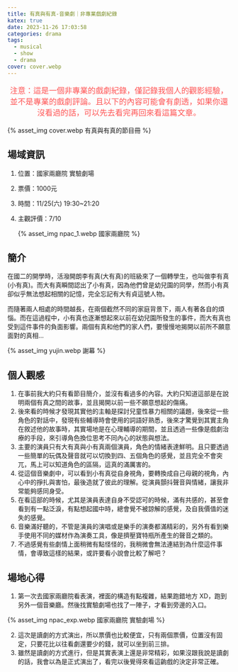```yaml
---
title: 有真與有真-音樂劇｜非專業戲劇紀錄
katex: true
date: 2023-11-26 17:03:58
categories: drama
tags:
  - musical
  - show
  - drama
cover: cover.webp
---
```

<p style="font-size:1.1rem;color:#f55;text-align:center">
注意：這是一個非專業的戲劇紀錄，僅記錄我個人的觀影經驗，並不是專業的戲劇評論。且以下的內容可能會有劇透，如果你還沒看過的話，可以先去看完再回來看這篇文章。</p>

{% asset_img  cover.webp 有真與有真的節目冊 %}

## 場域資訊

1. 位置：國家兩廳院 實驗劇場
2. 票價：1000元
3. 時間：11/25(六) 19:30~21:20
4. 主觀評價：7/10

   {% asset_img  npac_1.webp 國家兩廳院 %}

## 簡介

在國二的開學時，活潑開朗李有真(大有真)的班級來了一個轉學生，也叫做李有真(小有真)。而大有真瞬間認出了小有真，因為他們曾是幼兒園的同學，然而小有真卻似乎無法想起相關的記憶，完全忘記有大有貞這號人物。

而隨著兩人相處的時間越長，在兩個截然不同的家庭背景下，兩人有著各自的煩惱。而在這過程中，小有真也逐漸想起來以前在幼兒園所發生的事件，而大有真也受到這件事件的負面影響。兩個有真和他們的家人們，要慢慢地揭開以前所不願意面對的真相...

{% asset_img  yujin.webp 謝幕 %}

## 個人觀感

1. 在事前我大約只有看節目簡介，並沒有看過多的內容。大約只知道這部是在說明兩個有真之間的故事，並且揭開以前一些不願意想起的傷痛。
2. 後來看的時候才發現其實他的主軸是探討兒童性暴力相關的議題，後來從一些角色的對話中，發現有些輔導時會使用的詞語好熟悉，後來才驚覺到其實主角在敘述他的故事時，其實場地是在心理輔導的期間，並且透過一些像是戲劇治療的手段，來引導角色換位思考不同內心的狀態與想法。
3. 主要的演員只有大有真與小有真兩個演員，角色的情緒表達鮮明。且只要透過一些簡單的玩偶及聲音就可以切換到四、五個角色的感覺，並且完全不會突兀，馬上可以知道角色的區隔，這真的滿厲害的。
4. 從這個音樂劇中，可以看到小有真從自身視角，要轉換成自己母親的視角，內心中的掙扎與害怕，最後造就了彼此的理解。從演員顫抖聲音與情緒，讓我非常能夠感同身受。
5. 在看這部的時候，尤其是演員表達自身不受認可的時候，滿有共感的，甚至會看到有一點泛淚，有點想起國中時，總會覺不被諒解的感覺，及自我價值的迷失的感覺。
6. 音樂滿好聽的，不管是演員的演唱或是樂手的演奏都滿精彩的，另外有看到樂手使用不同的媒材作為演奏工具，像是擠壓寶特瓶所產生的聲音之類的。
7. 不過感覺有些劇情上面稍微有點怪怪的，我稍微會無法連結到為什麼這件事情，會導致這樣的結果，或許要看小說會比較了解吧？

## 場地心得

1. 第一次去國家兩廳院看表演，裡面的構造有點複雜，結果跑錯地方 XD，跑到另外一個音樂廳。然後找實驗劇場也找了一陣子，才看到旁邊的入口。

{% asset_img  npac_exp.webp 國家兩廳院 實驗劇場 %}

2. 這次是讀劇的方式演出，所以票價也比較便宜，只有兩個票價，位置沒有固定，只要花比以往看劇還要少的錢，就可以坐到前三排。
3. 雖然是讀劇的方式進行，但是其實表演上還是非常精彩，如果沒跟我說是讀劇的話，我會以為是正式演出了，看完以後覺得來看這齣戲的決定非常正確。